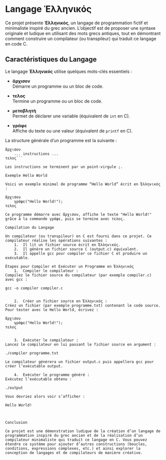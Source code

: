 # Langage Ἑλληνικός

Ce projet présente **Ἑλληνικός**, un langage de programmation fictif et minimaliste inspiré du grec ancien. L’objectif est de proposer une syntaxe originale et ludique en utilisant des mots grecs antiques, tout en démontrant comment construire un compilateur (ou transpileur) qui traduit ce langage en code C.

## Caractéristiques du Langage

Le langage **Ἑλληνικός** utilise quelques mots-clés essentiels :

- **ἄρχισον**  
  Démarre un programme ou un bloc de code.

- **τελος**  
  Termine un programme ou un bloc de code.

- **μεταβλητὴ**  
  Permet de déclarer une variable (équivalent de `int` en C).

- **γράφε**  
  Affiche du texte ou une valeur (équivalent de `printf` en C).


La structure générale d’un programme est la suivante :

```plaintext
ἄρχισον
    ... instructions ...
τελος```

Les instructions se terminent par un point-virgule ;.

Exemple Hello World

Voici un exemple minimal de programme “Hello World” écrit en Ἑλληνικός :

ἄρχισον
    γράφε("Hello World!");
τελος

Ce programme démarre avec ἄρχισον, affiche le texte "Hello World!" grâce à la commande γράφε, puis se termine avec τελος.

Compilation du Langage

Un compilateur (ou transpileur) en C est fourni dans ce projet. Ce compilateur réalise les opérations suivantes :
	1.	Il lit un fichier source écrit en Ἑλληνικός.
	2.	Il génère un fichier source C (output.c) équivalent.
	3.	Il appelle gcc pour compiler ce fichier C et produire un exécutable.

Étapes pour Compiler et Exécuter un Programme en Ἑλληνικός
	1.	Compiler le compilateur :
Compilez le fichier source du compilateur (par exemple compiler.c) avec gcc :

gcc -o compiler compiler.c


	2.	Créer un fichier source en Ἑλληνικός :
Créez un fichier (par exemple programme.txt) contenant le code source. Pour tester avec le Hello World, écrivez :

ἄρχισον
    γράφε("Hello World!");
τελος


	3.	Exécuter le compilateur :
Lancez le compilateur en lui passant le fichier source en argument :

./compiler programme.txt

Le compilateur générera un fichier output.c puis appellera gcc pour créer l’exécutable output.

	4.	Exécuter le programme généré :
Exécutez l’exécutable obtenu :

./output

Vous devriez alors voir s’afficher :

Hello World!



Conclusion

Ce projet est une démonstration ludique de la création d’un langage de programmation inspiré du grec ancien et de la réalisation d’un compilateur minimaliste qui traduit ce langage en C. Vous pouvez étendre ce système pour ajouter d’autres constructions (boucles, conditions, expressions complexes, etc.) et ainsi explorer la conception de langages et de compilateurs de manière créative.

